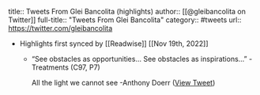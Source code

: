 title:: Tweets From Glei Bancolita (highlights)
author:: [[@gleibancolita on Twitter]]
full-title:: "Tweets From Glei Bancolita"
category:: #tweets
url:: https://twitter.com/gleibancolita

- Highlights first synced by [[Readwise]] [[Nov 19th, 2022]]
	- “See obstacles as opportunities... See obstacles as inspirations…” -Treatments (C97, P7) 
	  
	  All the light we cannot see
	  -Anthony Doerr ([View Tweet](https://twitter.com/gleibancolita/status/1530329627159597056))